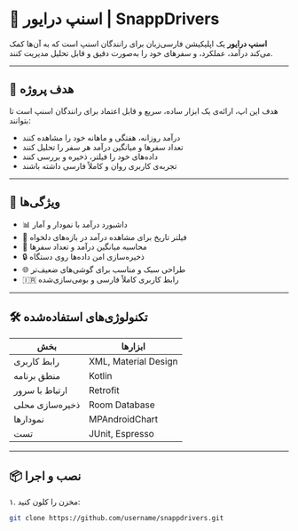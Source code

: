 # 📱 اسنپ درایور | SnappDrivers

**اسنپ درایور** یک اپلیکیشن فارسی‌زبان برای رانندگان اسنپ است که به آن‌ها کمک می‌کند درآمد، عملکرد، و سفرهای خود را به‌صورت دقیق و قابل تحلیل مدیریت کنند.

---

## 🎯 هدف پروژه

هدف این اپ، ارائه‌ی یک ابزار ساده، سریع و قابل اعتماد برای رانندگان اسنپ است تا بتوانند:
- درآمد روزانه، هفتگی و ماهانه خود را مشاهده کنند
- تعداد سفرها و میانگین درآمد هر سفر را تحلیل کنند
- داده‌های خود را فیلتر، ذخیره و بررسی کنند
- تجربه‌ی کاربری روان و کاملاً فارسی داشته باشند

---

## 🧩 ویژگی‌ها

- 📊 داشبورد درآمد با نمودار و آمار
- 📅 فیلتر تاریخ برای مشاهده درآمد در بازه‌های دلخواه
- 🧮 محاسبه میانگین درآمد و تعداد سفرها
- 🔒 ذخیره‌سازی امن داده‌ها روی دستگاه
- 🌐 طراحی سبک و مناسب برای گوشی‌های ضعیف‌تر
- 🇮🇷 رابط کاربری کاملاً فارسی و بومی‌سازی‌شده

---

## 🛠️ تکنولوژی‌های استفاده‌شده

| بخش | ابزارها |
|-----|---------|
| رابط کاربری | XML, Material Design |
| منطق برنامه | Kotlin |
| ارتباط با سرور | Retrofit |
| ذخیره‌سازی محلی | Room Database |
| نمودارها | MPAndroidChart |
| تست | JUnit, Espresso |

---

## 📦 نصب و اجرا

۱. مخزن را کلون کنید:

```bash
git clone https://github.com/username/snappdrivers.git